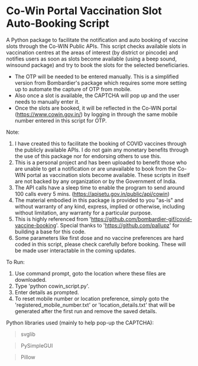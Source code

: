 # Co-Win Portal Vaccination Slot Auto-Booking Script
A Python package to facilitate the notification and auto booking of vaccine slots through the Co-WIN Public APIs. This script checks available slots in vaccination centres at the areas of interest (by district or pincode) and notifies users as soon as slots become available (using a beep sound, winsound package) and try to book the slots for the selected beneficiaries.

- The OTP will be needed to be entered manually. This is a simplified version from Bombardier's package which requires some more setting up to automate the capture of OTP from mobile. 
- Also once a slot is available, the CAPTCHA will pop up and the user needs to manually enter it.
- Once the slots are booked, it will be reflected in the Co-WIN portal (https://www.cowin.gov.in/) by logging in through the same mobile number entered in this script for OTP. 


Note:
  1) I have created this to facilitate the booking of COVID vaccines through the publicly available APIs. I do not gain any monetary benefits through the use of this package nor for endorsing others to use this.
  2) This is a personal project and has been uploaded to benefit those who are unable to get a notification or are unavailable to book from the Co-WIN portal as vaccination slots become available. These scripts in itself are not backed by any organization or by the Government of India. 
  3) The API calls have a sleep time to enable the program to send around 100 calls every 5 mins. (https://apisetu.gov.in/public/api/cowin)
  4) The material embodied in this package is provided to you "as-is" and without warranty of any kind, express, implied or otherwise, including without limitation, any warranty for a particular purpose.
  5) This is highly referenced from 'https://github.com/bombardier-gif/covid-vaccine-booking'. Special thanks to 'https://github.com/pallupz' for building a base for this code.
  6) Some parameters like first dose and no vaccine preferences are hard coded in this script, please check carefully before booking. These will be made user interactable in the coming updates. 

To Run:
  1) Use command prompt, goto the location where these files are downloaded.
  2) Type 'python cowin_script.py'.
  3) Enter details as prompted.
  4) To reset mobile number or location preference, simply goto the 'registered_mobile_number.txt' or 'location_details.txt' that will be generated after the first run and remove the saved details.

Python libraries used (mainly to help pop-up the CAPTCHA):
> svglib

> PySimpleGUI

> Pillow
